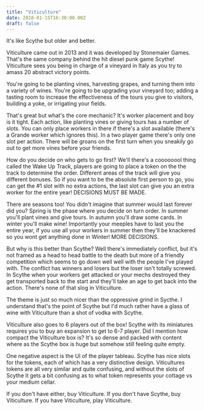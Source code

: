 ```yaml
---
title: "Viticulture"
date: 2018-01-15T16:30:00.00Z
draft: false
---
```


It's like Scythe but older and better.
 
Viticulture came out in 2013 and it was developed by Stonemaier Games. That's the same company behind the hit diesel punk game Scythe! Viticulture sees you being in charge of a vineyard in Italy as you try to amass 20 abstract victory points.
 
You're going to be planting vines, harvesting grapes, and turning them into a variety of wines. You're going to be upgrading your vineyard too; adding a tasting room to increase the effectiveness of the tours you give to visitors, building a yoke, or irrigating your fields.
 
That's great but what's the core mechanic? It's worker placement and boy is it tight. Each action, like planting vines or giving tours has a number of slots. You can only place workers in there if there's a slot available (there's a Grande worker which ignores this). In a two player game there's only one slot per action. There will be groans on the first turn when you sneakily go out to get more vines before your friends.
 
How do you decide on who gets to go first? We'll there's a coooooool thing called the Wake Up Track, players are going to place a token on the the track to determine the order. Different areas of the track will give you different bonuses. So if you want to be the absolute first person to go, you can get the #1 slot with no extra actions, the last slot can give you an extra worker for the entire year! DECISIONS MUST BE MADE.
 
There are seasons too! You didn't imagine that summer would last forever did you? Spring is the phase where you decide on turn order. In summer you'll plant vines and give tours. In autumn you'll draw some cards. In winter you'll make wine! Importantly your meeples have to last you the entire year, if you use all your workers in summer then they'll be knackered so you wont get anything done in Winter! MORE DECISIONS.
 
But why is this better than Scythe? Well there's immediately conflict, but it's not framed as a head to head battle to the death but more of a friendly competition which seems to go down well well with the people I've played with. The conflict has winners and losers but the loser isn't totally screwed. In Scythe when your workers get attacked or your mechs destroyed they get transported back to the start and they'll take an age to get back into the action. There's none of that slog in Viticulture.
 
The theme is just so much nicer than the oppressive grind in Sycthe. I understand that's the point of Scythe but I'd much rather have a glass of wine with Viticulture than a shot of vodka with Scythe.
 
Viticulture also goes to 6 players out of the box! Scythe with its miniatures requires you to buy an expansion to get to 6-7 player. Did I mention how compact the Viticulture box is? It's so dense and packed with content where as the Scythe box is huge but somehow still feeling quite empty.
 
One negative aspect is the UI of the player tableau. Scythe has nice slots for the tokens, each of which has a very distinctive design. Viticultures tokens are all very similar and quite confusing, and without the slots of Scythe it gets a bit confusing as to what token represents your cottage vs your medium cellar.
 
If you don't have either, buy Viticulture. If you don't have Scythe, buy Viticulture. If you have Viticulture, play Viticulture.
